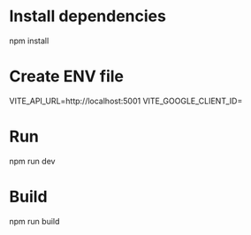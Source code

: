 # Install dependencies
npm install

# Create ENV file
VITE_API_URL=http://localhost:5001
VITE_GOOGLE_CLIENT_ID=

# Run
npm run dev

# Build
npm run build